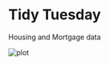 # Tidy Tuesday
Housing and Mortgage data



![plot](https://github.com/meensrinivasan/tidytuesdaysubmissions/housing.png)